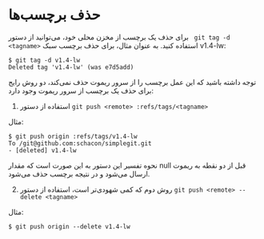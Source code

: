 # حذف برچسب‌ها
برای حذف یک برچسب از مخزن محلی خود، می‌توانید از دستور ``` git tag -d <tagname>``` استفاده کنید. به عنوان مثال، برای حذف برچسب سبک v1.4-lw:
```
$ git tag -d v1.4-lw
Deleted tag 'v1.4-lw' (was e7d5add)
```
توجه داشته باشید که این عمل برچسب را از سرور ریموت حذف نمی‌کند، دو روش رایج برای حذف یک برچسب از سرور ریموت وجود دارد:

1. استفاده از دستور ``` git push <remote> :refs/tags/<tagname> ```

مثال:
```
$ git push origin :refs/tags/v1.4-lw
To /git@github.com:schacon/simplegit.git
- [deleted] v1.4-lw
```
نحوه تفسیر این دستور به این صورت است که مقدار null قبل از دو نقطه به ریموت ارسال می‌شود و در نتیجه برچسب حذف می‌شود.

2. روش دوم که کمی شهودی‌تر است، استفاده از دستور ``` git push <remote> --delete <tagname> ```

مثال:
```
$ git push origin --delete v1.4-lw
```
